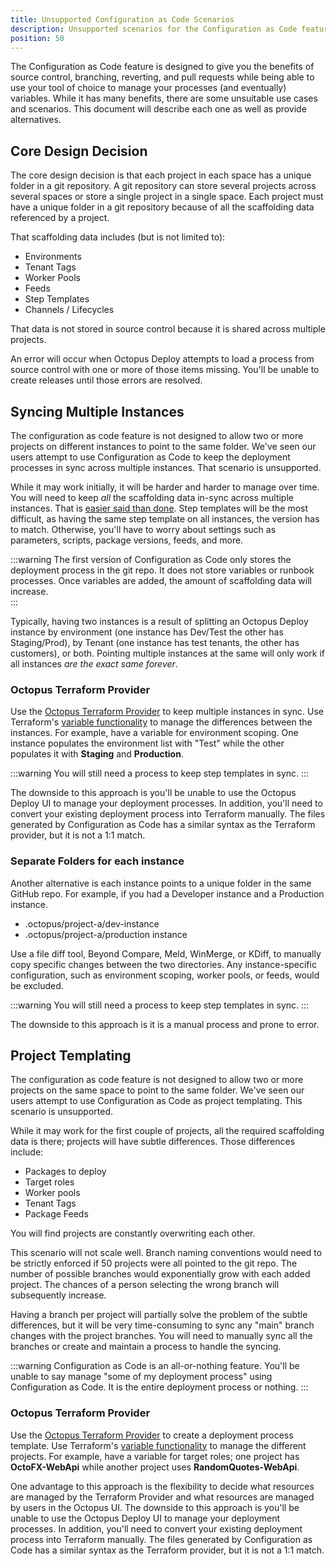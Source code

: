 ```yaml
---
title: Unsupported Configuration as Code Scenarios
description: Unsupported scenarios for the Configuration as Code feature in Octopus Deploy.
position: 50 
---
```


The Configuration as Code feature is designed to give you the benefits of source control, branching, reverting, and pull requests while being able to use your tool of choice to manage your processes (and eventually) variables. While it has many benefits, there are some unsuitable use cases and scenarios. This document will describe each one as well as provide alternatives.

## Core Design Decision

The core design decision is that each project in each space has a unique folder in a git repository. A git repository can store several projects across several spaces or store a single project in a single space. Each project must have a unique folder in a git repository because of all the scaffolding data referenced by a project.  

That scaffolding data includes (but is not limited to):

- Environments
- Tenant Tags
- Worker Pools
- Feeds
- Step Templates
- Channels / Lifecycles

That data is not stored in source control because it is shared across multiple projects.

An error will occur when Octopus Deploy attempts to load a process from source control with one or more of those items missing. You'll be unable to create releases until those errors are resolved.

## Syncing Multiple Instances

The configuration as code feature is not designed to allow two or more projects on different instances to point to the same folder. We've seen our users attempt to use Configuration as Code to keep the deployment processes in sync across multiple instances. That scenario is unsupported.

While it may work initially, it will be harder and harder to manage over time. You will need to keep _all_ the scaffolding data in-sync across multiple instances. That is [easier said than done](/docs/administration/sync-instances/index.md).  Step templates will be the most difficult, as having the same step template on all instances, the version has to match. Otherwise, you'll have to worry about settings such as parameters, scripts, package versions, feeds, and more.

:::warning
The first version of Configuration as Code only stores the deployment process in the git repo. It does not store variables or runbook processes. Once variables are added, the amount of scaffolding data will increase.  
:::

Typically, having two instances is a result of splitting an Octopus Deploy instance by environment (one instance has Dev/Test the other has Staging/Prod), by Tenant (one instance has test tenants, the other has customers), or both. Pointing multiple instances at the same will only work if all instances _are the exact same forever_.

### Octopus Terraform Provider

Use the [Octopus Terraform Provider](https://registry.terraform.io/providers/OctopusDeployLabs/octopusdeploy/latest/docs) to keep multiple instances in sync. Use Terraform's [variable functionality](https://www.terraform.io/language/values/variables) to manage the differences between the instances. For example, have a variable for environment scoping. One instance populates the environment list with "Test" while the other populates it with **Staging** and **Production**.

:::warning
You will still need a process to keep step templates in sync.
:::

The downside to this approach is you'll be unable to use the Octopus Deploy UI to manage your deployment processes. In addition, you'll need to convert your existing deployment process into Terraform manually. The files generated by Configuration as Code has a similar syntax as the Terraform provider, but it is not a 1:1 match.

### Separate Folders for each instance

Another alternative is each instance points to a unique folder in the same GitHub repo. For example, if you had a Developer instance and a Production instance.

- .octopus/project-a/dev-instance
- .octopus/project-a/production instance

Use a file diff tool, Beyond Compare, Meld, WinMerge, or KDiff, to manually copy specific changes between the two directories. Any instance-specific configuration, such as environment scoping, worker pools, or feeds, would be excluded.

:::warning
You will still need a process to keep step templates in sync.
:::

The downside to this approach is it is a manual process and prone to error.  

## Project Templating

The configuration as code feature is not designed to allow two or more projects on the same space to point to the same folder. We've seen our users attempt to use Configuration as Code as project templating. This scenario is unsupported.

While it may work for the first couple of projects, all the required scaffolding data is there; projects will have subtle differences. Those differences include:

- Packages to deploy
- Target roles
- Worker pools
- Tenant Tags
- Package Feeds

You will find projects are constantly overwriting each other.

This scenario will not scale well. Branch naming conventions would need to be strictly enforced if 50 projects were all pointed to the git repo. The number of possible branches would exponentially grow with each added project. The chances of a person selecting the wrong branch will subsequently increase.

Having a branch per project will partially solve the problem of the subtle differences, but it will be very time-consuming to sync any "main" branch changes with the project branches. You will need to manually sync all the branches or create and maintain a process to handle the syncing.

:::warning
Configuration as Code is an all-or-nothing feature. You'll be unable to say manage "some of my deployment process" using Configuration as Code. It is the entire deployment process or nothing.
:::

### Octopus Terraform Provider

Use the [Octopus Terraform Provider](https://registry.terraform.io/providers/OctopusDeployLabs/octopusdeploy/latest/docs) to create a deployment process template. Use Terraform's [variable functionality](https://www.terraform.io/language/values/variables) to manage the different projects. For example, have a variable for target roles; one project has **OctoFX-WebApi** while another project uses **RandomQuotes-WebApi**.  

One advantage to this approach is the flexibility to decide what resources are managed by the Terraform Provider and what resources are managed by users in the Octopus UI. The downside to this approach is you'll be unable to use the Octopus Deploy UI to manage your deployment processes. In addition, you'll need to convert your existing deployment process into Terraform manually. The files generated by Configuration as Code has a similar syntax as the Terraform provider, but it is not a 1:1 match.